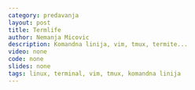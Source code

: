 ```yaml
---
category: predavanja
layout: post
title: Termlife
author: Nemanja Micovic
description: Komandna linija, vim, tmux, termite... 
video: none
code: none
slides: none
tags: linux, terminal, vim, tmux, komandna linija
---
```

